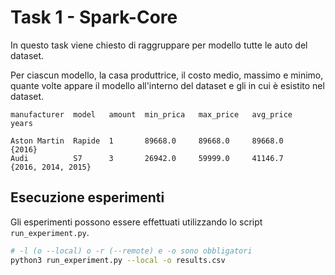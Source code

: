 # Task 1 - Spark-Core

In questo task viene chiesto di raggruppare per modello tutte le auto del dataset.


Per ciascun modello, la casa produttrice, il costo medio, massimo e minimo, quante volte appare il modello all'interno del dataset e gli in cui è esistito nel dataset.

```
manufacturer  model   amount  min_prica   max_price   avg_price   years

Aston Martin  Rapide  1       89668.0     89668.0     89668.0     {2016}
Audi          S7      3       26942.0     59999.0     41146.7	  {2016, 2014, 2015}
```

## Esecuzione esperimenti

Gli esperimenti possono essere effettuati utilizzando lo script ```run_experiment.py```.
```bash
# -l (o --local) o -r (--remote) e -o sono obbligatori
python3 run_experiment.py --local -o results.csv
```
